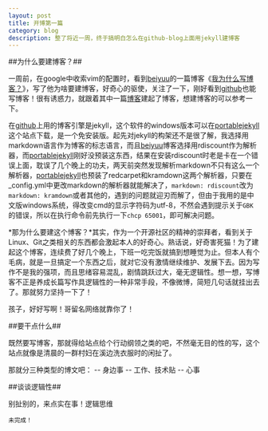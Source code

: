 ```yaml
---
layout: post
title: 开博第一篇
category: blog
description: 整了将近一周，终于搞明白怎么在github-blog上面用jekyll建博客
---
```


##为什么要建博客？##

一周前，在google中收索vim的配置时，看到[beiyuu]的一篇博客《[我为什么写博客？]》，写了他为啥要建博客，好奇心的驱使，关注了一下，刚好看到[github]也能写博客！很有诱惑力，就跟着其中一篇[博客]建起了博客，想建博客的可以参考一下。

在[github]上用的博客引擎是jekyll，这个软件的windows版本可以在[portablejekyll]这个站点下载，是一个免安装版。起先对jekyll的构架还不是很了解，我选择用markdown语言作为博客的标志语言，而且[beiyuu]博客选择用rdiscount作为解析器，而[portablejekyll]刚好没预装这东西，结果在安装rdiscount时老是卡在一个错误上面，耽误了几个晚上的功夫，两天前突然发现解析markdown不只有这么一个解析器，[portablejekyll]也预装了redcarpet和kramdown这两个解析器，只要在_config.yml中更改markdown的解析器就能解决了，`markdown: rdiscount`改为`markdown: kramdown`或者其他的，遇到的问题就迎刃而解了，但由于我用的是中文版windows系统，得改变cmd的显示字符码为utf-8，不然会遇到提示关于`GBK`的错误，所以在执行命令前先执行一下`chcp 65001`，即可解决问题。

*那为什么要建这个博客？*其实，作为一个开源社区的精神的崇拜者，看到关于Linux、Git之类相关的东西都会激起本人的好奇心。熟话说，好奇害死猫！为了建起这个博客，连续费了好几个晚上，下班一吃完饭就搞到想睡觉为止。但本人有个毛病，就是一旦搞定一个东西之后，就对它没有激情继续维护、发展下去。因为写作不是我的强项，而且思绪容易混乱，剧情跳跃过大，毫无逻辑性。想一想，写博客不正是养成长篇写作具逻辑性的一种非常手段，不像微博，简短几句话就挂出去了。那就努力坚持一下了！

孩子，好好写啊！哥留名网络就靠你了！

[github]: github.com "GitHub"
[beiyuu]: beiyuu.com "BeiYuu"
[我为什么写博客？]:  http://beiyuu.com/why-blog/
[博客]:  http://beiyuu.com/github-pages/
[portablejekyll]:  http://www.madhur.co.in/blog/2013/07/20/buildportablejekyll.html


##要干点什么##

既然要写博客，那就得给站点给个行动纲领之类的吧，不然毫无目的性的写，这个站点就像是清晨的一群村妇在溪边洗衣服时的闲扯了。

那就分三种类型的博文吧：
   --  身边事
   --  工作、技术贴
   --  心事

##谈谈逻辑性##

别扯别的，来点实在事！逻辑思维

`未完成！`


